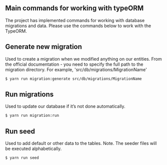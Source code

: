 ## Main commands for working with typeORM

The project has implemented commands for working with database migrations and data.
Please use the commands below to work with the TypeORM.

## Generate new migration

Used to create a migration when we modified anything on our entities.
From the official documentation - you need to specify the full path to the migration directory.
For example, 'src/db/migrations/MigrationName'

```bash
$ yarn run migration:generate src/db/migrations/MigrationName
```

## Run migrations

Used to update our database if it’s not done automatically.

```bash
$ yarn run migration:run
```

## Run seed

Used to add default or other data to the tables.
Note. The seeder files will be executed alphabetically.

```bash
$ yarn run seed
```
